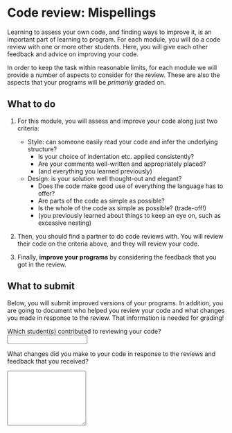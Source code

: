 # Code review: Mispellings

Learning to assess your own code, and finding ways to improve it, is an important part of learning to program. For each module, you will do a code review with one or more other students. Here, you will give each other feedback and advice on improving your code.

In order to keep the task within reasonable limits, for each module we will provide a number of aspects to consider for the review. These are also the aspects that your programs will be *primarily* graded on.

## What to do

1.  For this module, you will assess and improve your code along just two criteria:

    - Style: can someone easily read your code and infer the underlying structure?
	    - Is your choice of indentation etc. applied consistently?
	    - Are your comments well-written and appropriately placed?
	    - (and everything you learned previously)
    - Design: is your solution well thought-out and elegant?
	    - Does the code make good use of everything the language has to offer?
	    - Are parts of the code as simple as possible?
	    - Is the whole of the code as simple as possible? (trade-off!)
	    - (you previously learned about things to keep an eye on, such as excessive nesting)

2.  Then, you should find a partner to do code reviews with. You will review their code on the criteria above, and they will review your code.

3.  Finally, **improve your programs** by considering the feedback that you got in the review.

## What to submit

Below, you will submit improved versions of your programs. In addition, you are going to document who helped you review your code and what changes you made in response to the review. That information is needed for grading!

Which student(s) contributed to reviewing your code?
<input name="form[reviewers]" type="text" required>

What changes did you make to your code in response to the reviews and feedback that you received?
<textarea name="form[changes]" rows="8" required></textarea>
